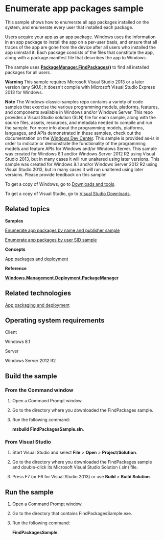 Enumerate app packages sample
=============================

This sample shows how to enumerate all app packages installed on the system, and enumerate every user that installed each package.

Users acquire your app as an app package. Windows uses the information in an app package to install the app on a per-user basis, and ensure that all traces of the app are gone from the device after all users who installed the app uninstall it. Each package consists of the files that constitute the app, along with a package manifest file that describes the app to Windows.

The sample uses [**PackageManager.FindPackages()**](http://msdn.microsoft.com/en-us/library/windows/desktop/br240969) to find all installed packages for all users.

**Warning**  This sample requires Microsoft Visual Studio 2013 or a later version (any SKU); it doesn't compile with Microsoft Visual Studio Express 2013 for Windows.

**Note**  The Windows-classic-samples repo contains a variety of code samples that exercise the various programming models, platforms, features, and components available in Windows and/or Windows Server. This repo provides a Visual Studio solution (SLN) file for each sample, along with the source files, assets, resources, and metadata needed to compile and run the sample. For more info about the programming models, platforms, languages, and APIs demonstrated in these samples, check out the documentation on the [Windows Dev Center](https://dev.windows.com). This sample is provided as-is in order to indicate or demonstrate the functionality of the programming models and feature APIs for Windows and/or Windows Server. This sample was created for Windows 8.1 and/or Windows Server 2012 R2 using Visual Studio 2013, but in many cases it will run unaltered using later versions. This sample was created for Windows 8.1 and/or Windows Server 2012 R2 using Visual Studio 2013, but in many cases it will run unaltered using later versions. Please provide feedback on this sample!

To get a copy of Windows, go to [Downloads and tools](http://go.microsoft.com/fwlink/p/?linkid=301696).

To get a copy of Visual Studio, go to [Visual Studio Downloads](http://go.microsoft.com/fwlink/p/?linkid=301697).

Related topics
--------------

**Samples**

[Enumerate app packages by name and publisher sample](http://code.msdn.microsoft.com/windowsdesktop/Package-Manager-Inventory-fe747b8a)

[Enumerate app packages by user SID sample](http://code.msdn.microsoft.com/windowsdesktop/Package-Manager-Inventory-5bee970a)

**Concepts**

[App packages and deployment](http://msdn.microsoft.com/en-us/library/windows/desktop/hh464929)

**Reference**

[**Windows.Management.Deployment.PackageManager**](http://msdn.microsoft.com/en-us/library/windows/desktop/br240960)

Related technologies
--------------------

[App packaging and deployment](http://msdn.microsoft.com/en-us/library/windows/desktop/hh446593)

Operating system requirements
-----------------------------

Client

Windows 8.1

Server

Windows Server 2012 R2

Build the sample
----------------

### From the Command window

1.  Open a Command Prompt window.

2.  Go to the directory where you downloaded the FindPackages sample.

3.  Run the following command:

    **msbuild FindPackagesSample.sln**.

### From Visual Studio

1.  Start Visual Studio and select **File** \> **Open** \> **Project/Solution**.

2.  Go to the directory where you downloaded the FindPackages sample and double-click its Microsoft Visual Studio Solution (.sln) file.

3.  Press F7 (or F6 for Visual Studio 2013) or use **Build** \> **Build Solution**.

Run the sample
--------------

1.  Open a Command Prompt window.

2.  Go to the directory that contains FindPackagesSample.exe.

3.  Run the following command:

    **FindPackagesSample**.


